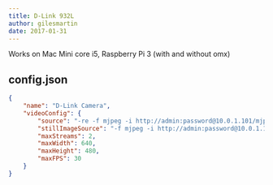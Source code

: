 ```yaml
---
title: D-Link 932L
author: gilesmartin
date: 2017-01-31
---
```

Works on Mac Mini core i5, Raspberry Pi 3 (with and without omx)

## config.json

```json
{
	"name": "D-Link Camera",
	"videoConfig": {
		"source": "-re -f mjpeg -i http://admin:password@10.0.1.101/mjpeg.cgi -i http://admin:password@10.0.1.101/audio.cgi",
		"stillImageSource": "-f mjpeg -i http://admin:password@10.0.1.101/mjpeg.cgi",
		"maxStreams": 2,
		"maxWidth": 640,
		"maxHeight": 480,
		"maxFPS": 30
	}
}
```
